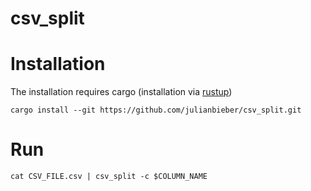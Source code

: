 # csv_split

# Installation

The installation requires cargo (installation via [rustup](https://rustup.rs/))

```
cargo install --git https://github.com/julianbieber/csv_split.git
```

# Run
```
cat CSV_FILE.csv | csv_split -c $COLUMN_NAME
```
